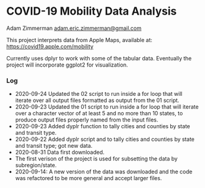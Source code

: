 # COVID-19 Mobility Data Analysis

Adam Zimmerman
adam.eric.zimmerman@gmail.com

This project interprets data from Apple Maps, available at:
https://covid19.apple.com/mobility

Currently uses dplyr to work with some of the tabular data. Eventually the project will incorporate ggplot2 for visualization.

### Log
* 2020-09-24 Updated the 02 script to run inside a for loop that will iterate over all output files formatted as output from the 01 script. 
* 2020-09-23 Updated the 01 script to run inside a for loop that will iterate over a character vector of at least 5 and no more than 10 states, to produce output files properly named from the input files.
* 2020-09-23 Added dyplr function to tally cities and counties by state and transit type.
* 2020-09-22 Added dyplr script and to tally cities and counties by state and transit type; got new data.
* 2020-08-31 Data first downloaded.
 * The first verison of the project is used for subsetting the data by subregion/state.
* 2020-09-14: A new version of the data was downloaded and the code was refactored to be more general and accept larger files.
